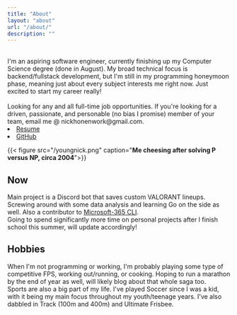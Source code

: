 ```yaml
---
title: "About"
layout: "about"
url: "/about/"
description: ""
---
```

<br>
I'm an aspiring software engineer, currently finishing up my Computer Science degree (done in August). My broad technical focus is backend/fullstack development, but I'm still in my programming honeymoon phase, meaning just about every subject interests me right now. Just excited to start my career really!<br><br>
Looking for any and all full-time job opportunities. If you're looking for a driven, passionate, and personable (no bias I promise) member of your team, email me @ nickhonenwork@gmail.com.
    <li><a href="https://imgur.com/akGTomu" target="_blank">Resume</a></li>
    <li><a href="https://github.com/nickhonen" target="_blank">GitHub</a></li>



{{< figure src="/youngnick.png" caption="**Me cheesing after solving P versus NP, circa 2004**">}}


## Now
Main project is a Discord bot that saves custom VALORANT lineups. Screwing around with some data analysis and learning Go on the side as well. Also a contributor to [Microsoft-365 CLI](https://github.com/pnp/cli-microsoft365).</br>
Going to spend significantly more time on personal projects after I finish school this summer, will update accordingly!

## Hobbies
When I'm not programming or working, I'm probably playing some type of competitive FPS, working out/running, or cooking. Hoping to run a marathon by the end of year as well, will likely blog about that whole saga too.<br>
Sports are also a big part of my life. I've played Soccer since I was a kid, with it being my main focus throughout my youth/teenage years. I've also dabbled in Track (100m and 400m) and Ultimate Frisbee.  




